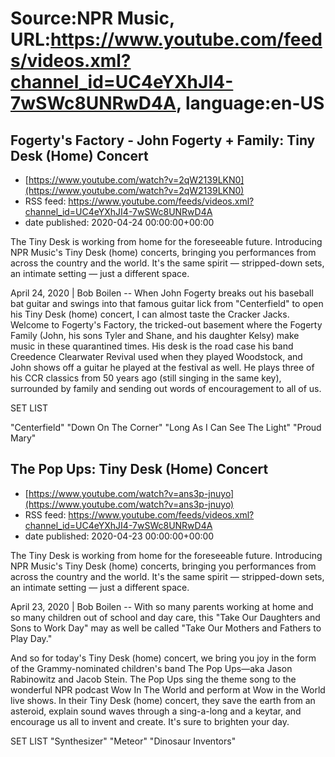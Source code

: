 # Source:NPR Music, URL:https://www.youtube.com/feeds/videos.xml?channel_id=UC4eYXhJI4-7wSWc8UNRwD4A, language:en-US

## Fogerty's Factory - John Fogerty + Family: Tiny Desk (Home) Concert
 - [https://www.youtube.com/watch?v=2qW2139LKN0](https://www.youtube.com/watch?v=2qW2139LKN0)
 - RSS feed: https://www.youtube.com/feeds/videos.xml?channel_id=UC4eYXhJI4-7wSWc8UNRwD4A
 - date published: 2020-04-24 00:00:00+00:00

The Tiny Desk is working from home for the foreseeable future. Introducing NPR Music's Tiny Desk (home) concerts, bringing you performances from across the country and the world. It's the same spirit — stripped-down sets, an intimate setting — just a different space.

April 24, 2020 | Bob Boilen -- When John Fogerty breaks out his baseball bat guitar and swings into that famous guitar lick from "Centerfield" to open his Tiny Desk (home) concert, I can almost taste the Cracker Jacks. Welcome to Fogerty's Factory, the tricked-out basement where the Fogerty Family (John, his sons Tyler and Shane, and his daughter Kelsy) make music in these quarantined times. His desk is the road case his band Creedence Clearwater Revival used when they played Woodstock, and John shows off a guitar he played at the festival as well. He plays three of his CCR classics from 50 years ago (still singing in the same key), surrounded by family and sending out words of encouragement to all of us.

SET LIST

"Centerfield"
"Down On The Corner"
"Long As I Can See The Light"
"Proud Mary"

## The Pop Ups: Tiny Desk (Home) Concert
 - [https://www.youtube.com/watch?v=ans3p-jnuyo](https://www.youtube.com/watch?v=ans3p-jnuyo)
 - RSS feed: https://www.youtube.com/feeds/videos.xml?channel_id=UC4eYXhJI4-7wSWc8UNRwD4A
 - date published: 2020-04-23 00:00:00+00:00

The Tiny Desk is working from home for the foreseeable future. Introducing NPR Music's Tiny Desk (home) concerts, bringing you performances from across the country and the world. It's the same spirit — stripped-down sets, an intimate setting — just a different space.

April 23, 2020 | Bob Boilen -- With so many parents working at home and so many children out of school and day care, this "Take Our Daughters and Sons to Work Day" may as well be called "Take Our Mothers and Fathers to Play Day."

And so for today's Tiny Desk (home) concert, we bring you joy in the form of the Grammy-nominated children's band The Pop Ups—aka Jason Rabinowitz and Jacob Stein. The Pop Ups sing the theme song to the wonderful NPR podcast Wow In The World and perform at Wow in the World live shows. In their Tiny Desk (home) concert, they save the earth from an asteroid, explain sound waves through a sing-a-long and a keytar, and encourage us all to invent and create. It's sure to brighten your day.

SET LIST
"Synthesizer"
"Meteor"
"Dinosaur Inventors"

